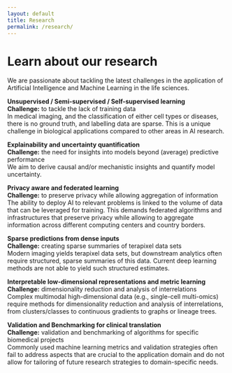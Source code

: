 ```yaml
---
layout: default
title: Research
permalink: /research/
---
```


**Learn about our research**
============================

We are passionate about tackling the latest challenges in the application of Artificial Intelligence and Machine Learning in the life sciences. 

**Unsupervised / Semi-supervised / Self-supervised learning**  
**Challenge:** to tackle the lack of training data  
In medical imaging, and the classification of either cell types or diseases, there is
no ground truth, and labelling data are sparse. This is a unique challenge in biological
applications compared to other areas in AI research.

**Explainability and uncertainty quantification**  
**Challenge:** the need for insights into models beyond (average) predictive performance  
We aim to derive causal and/or mechanistic insights and quantify model uncertainty.

**Privacy aware and federated learning**  
**Challenge:** to preserve privacy while allowing aggregation of information  
The ability to deploy AI to relevant problems is linked to the volume of data that can be
leveraged for training. This demands federated algorithms and infrastructures that preserve
privacy while allowing to aggregate information across different computing centers and
country borders.

**Sparse predictions from dense inputs**  
**Challenge:** creating sparse summaries of terapixel data sets  
Modern imaging yields terapixel data sets, but downstream analytics often require structured,
sparse summaries of this data. Current deep learning methods are not able to yield such
structured estimates.

**Interpretable low-dimensional representations and metric learning**  
**Challenge:** dimensionality reduction and analysis of interrelations  
Complex multimodal high-dimensional data (e.g., single-cell multi-omics) require methods for
dimensionality reduction and analysis of interrelations, from clusters/classes to continuous
gradients to graphs or lineage trees.

**Validation and Benchmarking for clinical translation**  
**Challenge:** validation and benchmarking of algorithms for specific biomedical projects  
Commonly used machine learning metrics and validation strategies often fail to address aspects
that are crucial to the application domain and do not allow for tailoring of future research
strategies to domain-specific needs.
